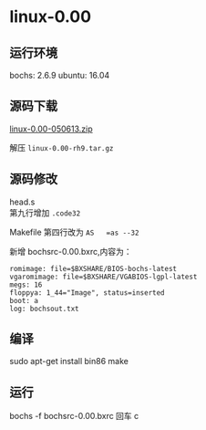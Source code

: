 # linux-0.00

## 运行环境
bochs: 2.6.9
ubuntu: 16.04

## 源码下载

[linux-0.00-050613.zip](http://oldlinux.org/Linux.old/bochs/)

解压 `linux-0.00-rh9.tar.gz`

## 源码修改

head.s  
第九行增加 `.code32`

Makefile
第四行改为 `AS	=as --32`

新增 bochsrc-0.00.bxrc,内容为：
```
romimage: file=$BXSHARE/BIOS-bochs-latest
vgaromimage: file=$BXSHARE/VGABIOS-lgpl-latest
megs: 16
floppya: 1_44="Image", status=inserted
boot: a
log: bochsout.txt
```
## 编译
sudo apt-get install bin86
make

## 运行
bochs -f bochsrc-0.00.bxrc
回车
c

